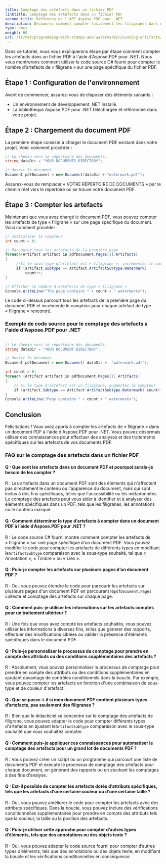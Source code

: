 ```yaml
---
title: Comptage des artefacts dans un fichier PDF
linktitle: Comptage des artefacts dans un fichier PDF
second_title: Référence de l'API Aspose.PDF pour .NET
description: Découvrez comment compter facilement les filigranes dans un fichier PDF avec Aspose.PDF pour .NET.
type: docs
weight: 60
url: /fr/net/programming-with-stamps-and-watermarks/counting-artifacts/
---
```

Dans ce tutoriel, nous vous expliquerons étape par étape comment compter les artefacts dans un fichier PDF à l'aide d'Aspose.PDF pour .NET. Nous vous montrerons comment utiliser le code source C# fourni pour compter le nombre d'artefacts de « filigrane » sur une page spécifique du fichier PDF.

## Étape 1 : Configuration de l'environnement

Avant de commencer, assurez-vous de disposer des éléments suivants :

- Un environnement de développement .NET installé.
- La bibliothèque Aspose.PDF pour .NET téléchargée et référencée dans votre projet.

## Étape 2 : Chargement du document PDF

La première étape consiste à charger le document PDF existant dans votre projet. Voici comment procéder :

```csharp
// Le chemin vers le répertoire des documents.
string dataDir = "YOUR DOCUMENTS DIRECTORY";

// Ouvrir le document
Document pdfDocument = new Document(dataDir + "watermark.pdf");
```

Assurez-vous de remplacer « VOTRE RÉPERTOIRE DE DOCUMENTS » par le chemin réel vers le répertoire où se trouve votre document PDF.

## Étape 3 : Compter les artefacts

Maintenant que vous avez chargé le document PDF, vous pouvez compter les artefacts de type « filigrane » sur une page spécifique du document. Voici comment procéder :

```csharp
// Initialiser le compteur
int count = 0;

// Parcourez tous les artefacts de la première page
foreach(Artifact artifact in pdfDocument.Pages[1].Artifacts)
{
     //Si le sous-type d'artefact est « filigrane », incrémentez le compteur
     if (artifact.Subtype == Artifact.ArtifactSubtype.Watermark)
         count++;
}

// Afficher le nombre d'artefacts de type « filigrane »
Console.WriteLine("The page contains " + count + " watermarks");
```

Le code ci-dessus parcourt tous les artefacts de la première page du document PDF et incrémente le compteur pour chaque artefact de type « filigrane » rencontré.

### Exemple de code source pour le comptage des artefacts à l'aide d'Aspose.PDF pour .NET 
```csharp

// Le chemin vers le répertoire des documents.
string dataDir = "YOUR DOCUMENT DIRECTORY";

// Ouvrir le document
Document pdfDocument = new Document( dataDir +  "watermark.pdf");

int count = 0;
foreach (Artifact artifact in pdfDocument.Pages[1].Artifacts)
{
	// Si le type d'artefact est un filigrane, augmentez le compteur
	if (artifact.Subtype == Artifact.ArtifactSubtype.Watermark) count++;
}
Console.WriteLine("Page contains " + count + " watermarks");

```

## Conclusion

Félicitations ! Vous avez appris à compter les artefacts de « filigrane » dans un document PDF à l'aide d'Aspose.PDF pour .NET. Vous pouvez désormais utiliser ces connaissances pour effectuer des analyses et des traitements spécifiques sur les artefacts de vos documents PDF.

### FAQ sur le comptage des artefacts dans un fichier PDF

#### Q : Que sont les artefacts dans un document PDF et pourquoi aurais-je besoin de les compter ?

R : Les artefacts dans un document PDF sont des éléments qui n'affectent pas directement le contenu ou l'apparence du document, mais qui sont inclus à des fins spécifiques, telles que l'accessibilité ou les métadonnées. Le comptage des artefacts peut vous aider à identifier et à analyser des éléments spécifiques dans un PDF, tels que les filigranes, les annotations ou le contenu masqué.

#### Q : Comment déterminer le type d’artefacts à compter dans un document PDF à l’aide d’Aspose.PDF pour .NET ?

 R : Le code source C# fourni montre comment compter les artefacts de « filigrane » sur une page spécifique d'un document PDF. Vous pouvez modifier le code pour compter les artefacts de différents types en modifiant le`ArtifactSubtype` comparaison avec le sous-type souhaité, tel que « Annotation », « Timbre » ou « Lien ».

#### Q : Puis-je compter les artefacts sur plusieurs pages d’un document PDF ?

 R : Oui, vous pouvez étendre le code pour parcourir les artefacts sur plusieurs pages d'un document PDF en parcourant le`pdfDocument.Pages` collecte et comptage des artefacts sur chaque page.

#### Q : Comment puis-je utiliser les informations sur les artefacts comptés pour un traitement ultérieur ?

R : Une fois que vous avez compté les artefacts souhaités, vous pouvez utiliser les informations à diverses fins, telles que générer des rapports, effectuer des modifications ciblées ou valider la présence d'éléments spécifiques dans le document PDF.

#### Q : Puis-je personnaliser le processus de comptage pour prendre en compte des attributs ou des conditions supplémentaires des artefacts ?

R : Absolument, vous pouvez personnaliser le processus de comptage pour prendre en compte des attributs ou des conditions supplémentaires en ajoutant davantage de contrôles conditionnels dans la boucle. Par exemple, vous pouvez compter les artefacts en fonction d'une combinaison de sous-type et de couleur d'artefact.

#### Q : Que se passe-t-il si mon document PDF contient plusieurs types d’artefacts, pas seulement des filigranes ?

 R : Bien que le didacticiel se concentre sur le comptage des artefacts de filigrane, vous pouvez adapter le code pour compter différents types d'artefacts en ajustant le`ArtifactSubtype` comparaison avec le sous-type souhaité que vous souhaitez compter.

#### Q : Comment puis-je appliquer ces connaissances pour automatiser le comptage des artefacts pour un grand lot de documents PDF ?

R : Vous pouvez créer un script ou un programme qui parcourt une liste de documents PDF et exécute le processus de comptage des artefacts pour chaque document, en générant des rapports ou en stockant les comptages à des fins d'analyse.

#### Q : Est-il possible de compter les artefacts dotés d’attributs spécifiques, tels que les artefacts d’une certaine couleur ou d’une certaine taille ?

R : Oui, vous pouvez améliorer le code pour compter les artefacts avec des attributs spécifiques. Dans la boucle, vous pouvez inclure des vérifications conditionnelles supplémentaires pour prendre en compte des attributs tels que la couleur, la taille ou la position des artefacts.

#### Q : Puis-je utiliser cette approche pour compter d’autres types d’éléments, tels que des annotations ou des objets texte ?

R : Oui, vous pouvez adapter le code source fourni pour compter d’autres types d’éléments, tels que des annotations ou des objets texte, en modifiant la boucle et les vérifications conditionnelles en conséquence.